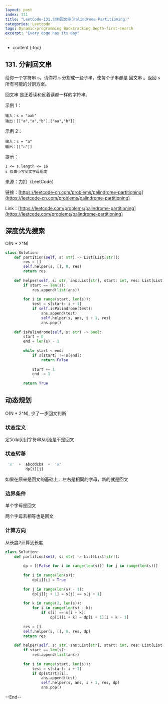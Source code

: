 ```yaml
---
layout: post
index: 131
title: "LeetCode-131.分割回文串(Palindrome Partitioning)"
categories: Leetcode
tags: Dynamic-programming Backtracking Depth-first-search
excerpt: "Every doge has its day"
---
```


* content
{:toc}

## 131. 分割回文串

给你一个字符串 s，请你将 s 分割成一些子串，使每个子串都是 回文串 。返回 s 所有可能的分割方案。

回文串 是正着读和反着读都一样的字符串。

示例 1：

```
输入：s = "aab"
输出：[["a","a","b"],["aa","b"]]
```

示例 2：

```
输入：s = "a"
输出：[["a"]]
```

提示：

```
1 <= s.length <= 16
s 仅由小写英文字母组成
```

来源：力扣（LeetCode）

链接：[https://leetcode-cn.com/problems/palindrome-partitioning](https://leetcode-cn.com/problems/palindrome-partitioning)

Link：[https://leetcode.com/problems/palindrome-partitioning](https://leetcode.com/problems/palindrome-partitioning)

## 深度优先搜索

O(N * 2^N)

```python
class Solution:
    def partition(self, s: str) -> List[List[str]]:
        res = []
        self.helper(s, [], 0, res)
        return res
        
    def helper(self, s: str, ans:List[str], start: int, res: List[List[str]]):
        if start == len(s):
            res.append(list(ans))
        
        for i in range(start, len(s)):
            test = s[start: i + 1]
            if self.isPalindrome(test):
                ans.append(test)
                self.helper(s, ans, i + 1, res)
                ans.pop()
        
    def isPalindrome(self, s: str) -> bool:
        start = 0
        end = len(s) - 1
        
        while start < end:
            if s[start] != s[end]:
                return False
            
            start += 1
            end -= 1
            
        return True
```

## 动态规划

O(N * 2^N), 少了一步回文判断

### 状态定义

定义dp[i][j]字符串从i到j是不是回文

### 状态转移

```python     
 'x'  +  abcddcba  +  'x'
         dp[i][j]
```

如果在原来是回文的基础上，左右是相同的字母，新的就是回文

### 边界条件

单个字母是回文

​两个字母若相等也是回文

### 计算方向

从长度2计算到长度

```python
class Solution:
    def partition(self, s: str) -> List[List[str]]:
        
        dp = [[False for i in range(len(s))] for j in range(len(s))]
        
        for i in range(len(s)):
            dp[i][i] = True
            
        for j in range(len(s) - 1):
            dp[j][j + 1] = s[j] == s[j + 1]
            
        for k in range(2, len(s)):
            for i in range(len(s) - k):
                if s[i] == s[i + k]:
                    dp[i][i + k] = dp[i + 1][i + k - 1]
        
        res = []
        self.helper(s, [], 0, res, dp)
        return res
            
    def helper(self, s: str, ans:List[str], start: int, res: List[List[str]], dp: List[List[bool]]):
        if start == len(s):
            res.append(list(ans))
        
        for i in range(start, len(s)):
            test = s[start: i + 1]
            if dp[start][i]:
                ans.append(test)
                self.helper(s, ans, i + 1, res, dp)
                ans.pop()
```

--End--